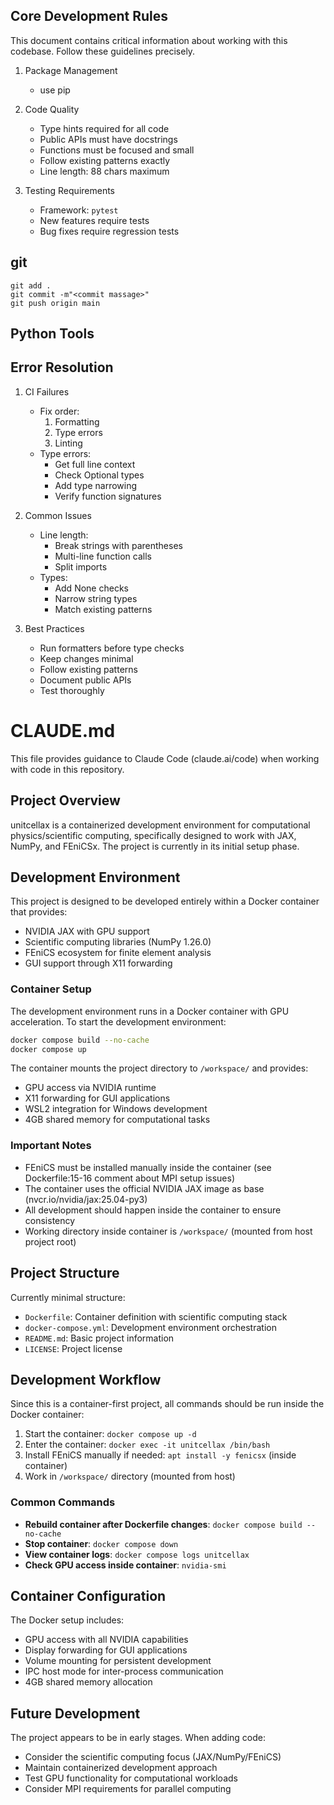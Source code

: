 ## Core Development Rules
This document contains critical information about working with this codebase. Follow these guidelines precisely.

1. Package Management
   - use pip

2. Code Quality
   - Type hints required for all code
   - Public APIs must have docstrings
   - Functions must be focused and small
   - Follow existing patterns exactly
   - Line length: 88 chars maximum

3. Testing Requirements
   - Framework: `pytest`
   - New features require tests
   - Bug fixes require regression tests

## git
   ```
   git add .
   git commit -m"<commit massage>"
   git push origin main
   ```


## Python Tools

## Error Resolution

1. CI Failures
   - Fix order:
     1. Formatting
     2. Type errors
     3. Linting
   - Type errors:
     - Get full line context
     - Check Optional types
     - Add type narrowing
     - Verify function signatures

2. Common Issues
   - Line length:
     - Break strings with parentheses
     - Multi-line function calls
     - Split imports
   - Types:
     - Add None checks
     - Narrow string types
     - Match existing patterns

3. Best Practices
   - Run formatters before type checks
   - Keep changes minimal
   - Follow existing patterns
   - Document public APIs
   - Test thoroughly

# CLAUDE.md

This file provides guidance to Claude Code (claude.ai/code) when working with code in this repository.

## Project Overview

unitcellax is a containerized development environment for computational physics/scientific computing, specifically designed to work with JAX, NumPy, and FEniCSx. The project is currently in its initial setup phase.

## Development Environment

This project is designed to be developed entirely within a Docker container that provides:
- NVIDIA JAX with GPU support
- Scientific computing libraries (NumPy 1.26.0)
- FEniCS ecosystem for finite element analysis
- GUI support through X11 forwarding

### Container Setup

The development environment runs in a Docker container with GPU acceleration. To start the development environment:

```bash
docker compose build --no-cache 
docker compose up
```

The container mounts the project directory to `/workspace/` and provides:
- GPU access via NVIDIA runtime
- X11 forwarding for GUI applications
- WSL2 integration for Windows development
- 4GB shared memory for computational tasks

### Important Notes

- FEniCS must be installed manually inside the container (see Dockerfile:15-16 comment about MPI setup issues)
- The container uses the official NVIDIA JAX image as base (nvcr.io/nvidia/jax:25.04-py3)
- All development should happen inside the container to ensure consistency
- Working directory inside container is `/workspace/` (mounted from host project root)

## Project Structure

Currently minimal structure:
- `Dockerfile`: Container definition with scientific computing stack
- `docker-compose.yml`: Development environment orchestration
- `README.md`: Basic project information
- `LICENSE`: Project license

## Development Workflow

Since this is a container-first project, all commands should be run inside the Docker container:

1. Start the container: `docker compose up -d`
2. Enter the container: `docker exec -it unitcellax /bin/bash`
3. Install FEniCS manually if needed: `apt install -y fenicsx` (inside container)
4. Work in `/workspace/` directory (mounted from host)

### Common Commands

- **Rebuild container after Dockerfile changes**: `docker compose build --no-cache`
- **Stop container**: `docker compose down`
- **View container logs**: `docker compose logs unitcellax`
- **Check GPU access inside container**: `nvidia-smi`

## Container Configuration

The Docker setup includes:
- GPU access with all NVIDIA capabilities
- Display forwarding for GUI applications
- Volume mounting for persistent development
- IPC host mode for inter-process communication
- 4GB shared memory allocation

## Future Development

The project appears to be in early stages. When adding code:
- Consider the scientific computing focus (JAX/NumPy/FEniCS)
- Maintain containerized development approach
- Test GPU functionality for computational workloads
- Consider MPI requirements for parallel computing